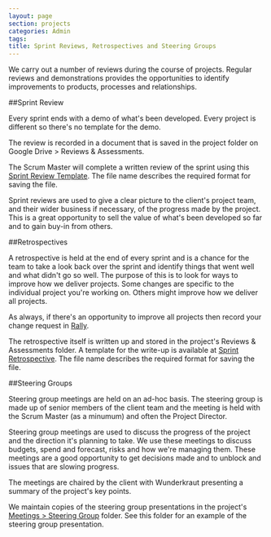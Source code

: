```yaml
---
layout: page
section: projects
categories: Admin
tags:
title: Sprint Reviews, Retrospectives and Steering Groups
---
```


We carry out a number of reviews during the course of projects. Regular reviews and demonstrations provides the opportunities to identify improvements to products, processes and relationships.

##Sprint Review

Every sprint ends with a demo of what's been developed. Every project is different so there's no template for the demo.

The review is recorded in a document that is saved in the project folder on Google Drive > Reviews & Assessments.

The Scrum Master will complete a written review of the sprint using this <a href="https://docs.google.com/a/wunderkraut.com/document/d/144l235FNaD0fKoNIWyYE6oT69PO5RCWYxVWP92L4Gp4/edit">Sprint Review Template</a>. The file name describes the required format for saving the file.

Sprint reviews are used to give a clear picture to the client's project team, and their wider business if necessary, of the progress made by the project. This is a great opportunity to sell the value of what's been developed so far and to gain buy-in from others.

##Retrospectives

A retrospective is held at the end of every sprint and is a chance for the team to take a look back over the sprint and identify things that went well and what didn't go so well. The purpose of this is to look for ways to improve how we deliver projects. Some changes are specific to the individual project you're working on. Others might improve how we deliver all projects.

As always, if there's an opportunity to improve all projects then record your change request in <a href="https://rally1.rallydev.com/#/18084711157d/backlog">Rally</a>.

The retrospective itself is written up and stored in the project's Reviews & Assessments folder. A template for the write-up is available at <a href="https://docs.google.com/a/wunderkraut.com/document/d/11CTHJwRlwqjoXpri7OLus0RMDKaw4n5dcHtU_ZN8HBE/edit">Sprint Retrospective</a>. The file name describes the required format for saving the file.

##Steering Groups

Steering group meetings are held on an ad-hoc basis. The steering group is made up of senior members of the client team and the meeting is held with the Scrum Master (as a minumum) and often the Project Director.

Steering group meetings are used to discuss the progress of the project and the direction it's planning to take. We use these meetings to discuss budgets, spend and forecast, risks and how we're managing them. These meetings are a good opportunity to get decisions made and to unblock and issues that are slowing progress.

The meetings are chaired by the client with Wunderkraut presenting a summary of the project's key points.

We maintain copies of the steering group presentations in the project's <a href="https://drive.google.com/a/wunderkraut.com/#folders/0Bxb4YZjQwNDgb1Z3WFNqMU1ncVk">Meetings > Steering Group</a> folder. See this folder for an example of the steering group presentation.
